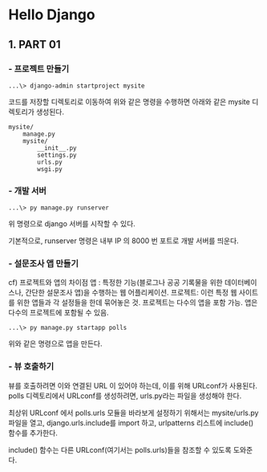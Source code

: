 # Hello Django


## 1. PART 01

### - 프로젝트 만들기 

```
...\> django-admin startproject mysite
```

코드를 저장할 디렉토리로 이동하여 위와 같은 명령을 수행하면 아래와 같은 mysite 디렉토리가 생성된다.

```
mysite/
    manage.py
    mysite/
        __init__.py
        settings.py
        urls.py
        wsgi.py
```

### - 개발 서버

```
...\> py manage.py runserver
```

위 명령으로 django 서버를 시작할 수 있다.

기본적으로, runserver 명령은 내부 IP 의 8000 번 포트로 개발 서버를 띄운다.

### - 설문조사 앱 만들기

cf) 프로젝트와 앱의 차이점
앱 : 특정한 기능(블로그나 공공 기록물을 위한 데이터베이스나, 간단한 설문조사 앱)을 수행하는 웹 어플리케이션. 
프로젝트: 이런 특정 웹 사이트를 위한 앱들과 각 설정들을 한데 묶어놓은 것. 프로젝트는 다수의 앱을 포함 가능. 앱은 다수의 프로젝트에 포함될 수 있음.

```
...\> py manage.py startapp polls
```

위와 같은 명령으로 앱을 만든다.

### - 뷰 호출하기

뷰를 호출하려면 이와 연결된 URL 이 있어야 하는데, 이를 위해 URLconf가 사용된다.
polls 디렉토리에서 URLconf를 생성하려면, urls.py라는 파일을 생성해야 한다.

최상위 URLconf 에서 polls.urls 모듈을 바라보게 설정하기 위해서는 mysite/urls.py 파일을 열고, django.urls.include를 import 하고, urlpatterns 리스트에 include() 함수를 추가한다.

include() 함수는 다른 URLconf(여기서는 polls.urls)들을 참조할 수 있도록 도와준다.
